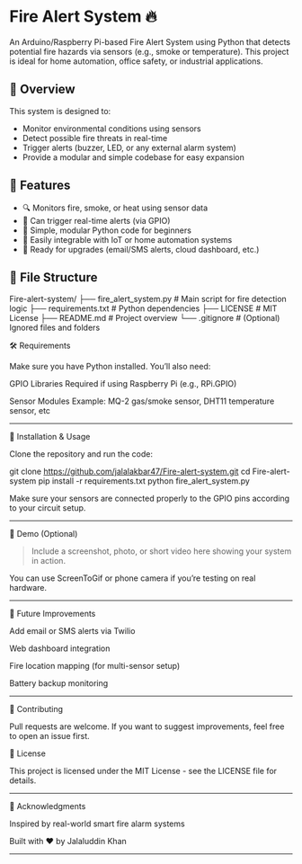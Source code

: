 # Fire Alert System 🔥

An Arduino/Raspberry Pi-based Fire Alert System using Python that detects potential fire hazards via sensors (e.g., smoke or temperature). This project is ideal for home automation, office safety, or industrial applications.

## 🚀 Overview

This system is designed to:
- Monitor environmental conditions using sensors
- Detect possible fire threats in real-time
- Trigger alerts (buzzer, LED, or any external alarm system)
- Provide a modular and simple codebase for easy expansion

## 🧠 Features

- 🔍 Monitors fire, smoke, or heat using sensor data
- 🚨 Can trigger real-time alerts (via GPIO)
- 🧱 Simple, modular Python code for beginners
- 🔌 Easily integrable with IoT or home automation systems
- 🧩 Ready for upgrades (email/SMS alerts, cloud dashboard, etc.)

## 📁 File Structure

Fire-alert-system/
├── fire_alert_system.py   # Main script for fire detection logic
├── requirements.txt       # Python dependencies
├── LICENSE                # MIT License
├── README.md              # Project overview
└── .gitignore             # (Optional) Ignored files and folders

🛠️ Requirements

Make sure you have Python installed. You’ll also need:

GPIO Libraries
Required if using Raspberry Pi (e.g., RPi.GPIO)

Sensor Modules
Example: MQ-2 gas/smoke sensor, DHT11 temperature sensor, etc

---

🧪 Installation & Usage

Clone the repository and run the code:

git clone https://github.com/jalalakbar47/Fire-alert-system.git
cd Fire-alert-system
pip install -r requirements.txt
python fire_alert_system.py

Make sure your sensors are connected properly to the GPIO pins according to your circuit setup.

---
🎥 Demo (Optional)

> Include a screenshot, photo, or short video here showing your system in action.



You can use ScreenToGif or phone camera if you’re testing on real hardware.

---

📌 Future Improvements

Add email or SMS alerts via Twilio

Web dashboard integration

Fire location mapping (for multi-sensor setup)

Battery backup monitoring

---

🤝 Contributing


Pull requests are welcome. If you want to suggest improvements, feel free to open an issue first.

📄 License

This project is licensed under the MIT License - see the LICENSE file for details.


---

🙌 Acknowledgments

Inspired by real-world smart fire alarm systems

Built with ❤️ by Jalaluddin Khan


---


